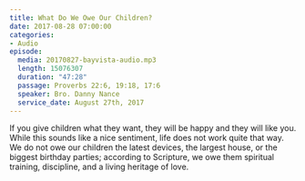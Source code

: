 ```yaml
---
title: What Do We Owe Our Children?
date: 2017-08-28 07:00:00
categories:
- Audio
episode:
  media: 20170827-bayvista-audio.mp3
  length: 15076307
  duration: "47:28"
  passage: Proverbs 22:6, 19:18, 17:6
  speaker: Bro. Danny Nance
  service_date: August 27th, 2017
---
```

If you give children what they want, they will be happy and they will like you. While this sounds like a nice sentiment, life does not work quite that way. We do not owe our children the latest devices, the largest house, or the biggest birthday parties; according to Scripture, we owe them spiritual training, discipline, and a living heritage of love.